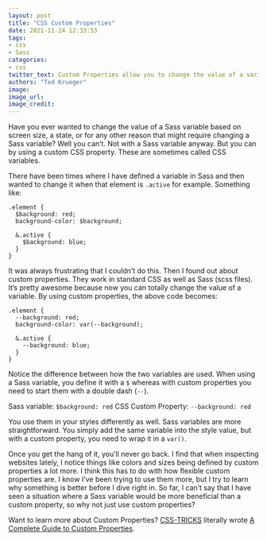 ```yaml
---
layout: post
title: "CSS Custom Properties"
date: 2021-11-24 12:33:53
tags:
- css
- Sass
categories:
- css
twitter_text: Custom Properties allow you to change the value of a variable in your css or Sass. Find out how.
authors: "Ted Krueger"
image:
image_url:
image_credit:
---
```

Have you ever wanted to change the value of a Sass variable based on screen size, a state, or for any other reason that might require changing a Sass variable? Well you can’t. Not with a Sass variable anyway. But you can by using a custom CSS property. These are sometimes called CSS variables.

There have been times where I have defined a variable in Sass and then wanted to change it when that element is `.active` for example. Something like:

```
.element {
  $background: red;
  background-color: $background;

  &.active {
    $background: blue;
  }
}
```

 It was always frustrating that I couldn’t do this. Then I found out about custom properties. They work in standard CSS as well as Sass (scss files). It’s pretty awesome because now you can totally change the value of a variable. By using custom properties, the above code becomes:

```
.element {
  --background: red;
  background-color: var(--background);

  &.active {
    --background: blue;
  }
}
```

Notice the difference between how the two variables are used. When using a Sass variable, you define it with a `$` whereas with custom properties you need to start them with a double dash (`--`).

Sass variable: `$background: red`
CSS Custom Property: `--background: red`

You use them in your styles differently as well. Sass variables are more straightforward. You simply add the same variable into the style value, but with a custom property, you need to wrap it in a `var()`. 

Once you get the hang of it, you’ll never go back. I find that when inspecting websites lately, I notice things like colors and sizes being defined by custom properties a lot more. I think this has to do with how flexible custom properties are. I know I’ve been trying to use them more, but I try to learn why something is better before I dive right in. So far, I can’t say that I have seen a situation where a Sass variable would be more beneficial than a custom property, so why not just use custom properties? 

Want to learn more about Custom Properties? <a href="https://css-tricks.com/" target="_blank">CSS-TRICKS</a> literally wrote <a href="https://css-tricks.com/a-complete-guide-to-custom-properties/" target="_blank">A Complete Guide to Custom Properties</a>.
